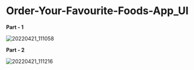 # Order-Your-Favourite-Foods-App_UI

**Part - 1**


![20220421_111058](https://user-images.githubusercontent.com/80044583/164386234-e038c22d-a953-41a9-b09f-3c0ebdedab9b.gif)


**Part - 2**

![20220421_111216](https://user-images.githubusercontent.com/80044583/164386241-8e28a3d3-537b-4586-847d-6c8c42bce199.gif)
